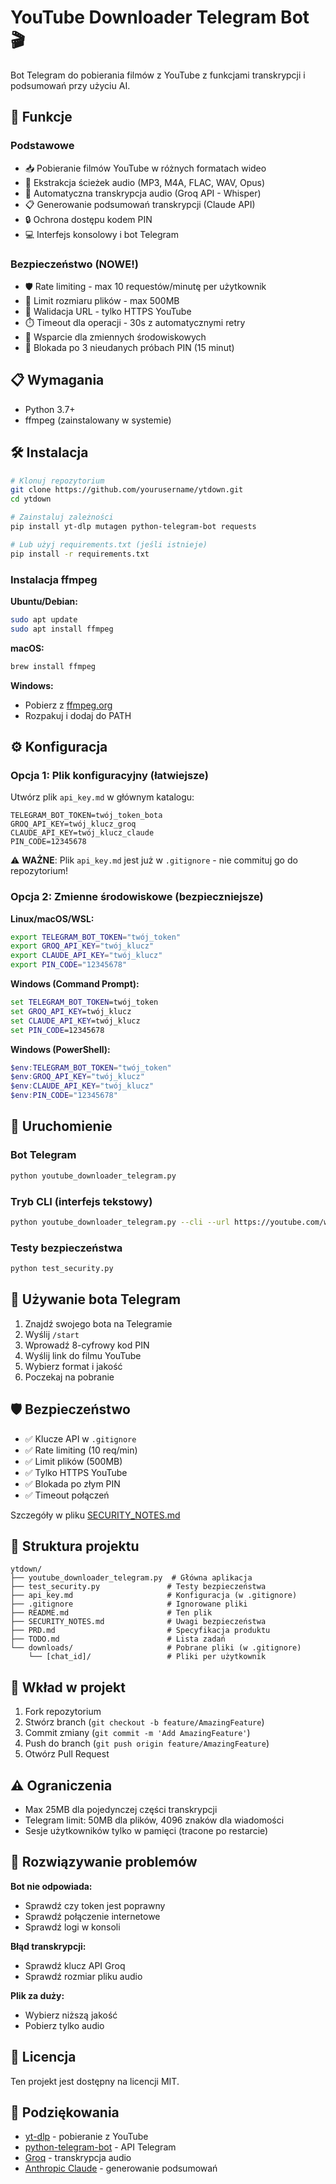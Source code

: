 # YouTube Downloader Telegram Bot 🎬

Bot Telegram do pobierania filmów z YouTube z funkcjami transkrypcji i podsumowań przy użyciu AI.

## 🚀 Funkcje

### Podstawowe
- 📥 Pobieranie filmów YouTube w różnych formatach wideo
- 🎵 Ekstrakcja ścieżek audio (MP3, M4A, FLAC, WAV, Opus)
- 📝 Automatyczna transkrypcja audio (Groq API - Whisper)
- 📋 Generowanie podsumowań transkrypcji (Claude API)
- 🔒 Ochrona dostępu kodem PIN
- 💻 Interfejs konsolowy i bot Telegram

### Bezpieczeństwo (NOWE!)
- 🛡️ Rate limiting - max 10 requestów/minutę per użytkownik
- 📏 Limit rozmiaru plików - max 500MB
- 🔗 Walidacja URL - tylko HTTPS YouTube
- ⏱️ Timeout dla operacji - 30s z automatycznymi retry
- 🔐 Wsparcie dla zmiennych środowiskowych
- 🚫 Blokada po 3 nieudanych próbach PIN (15 minut)

## 📋 Wymagania

- Python 3.7+
- ffmpeg (zainstalowany w systemie)

## 🛠️ Instalacja

```bash
# Klonuj repozytorium
git clone https://github.com/yourusername/ytdown.git
cd ytdown

# Zainstaluj zależności
pip install yt-dlp mutagen python-telegram-bot requests

# Lub użyj requirements.txt (jeśli istnieje)
pip install -r requirements.txt
```

### Instalacja ffmpeg

**Ubuntu/Debian:**
```bash
sudo apt update
sudo apt install ffmpeg
```

**macOS:**
```bash
brew install ffmpeg
```

**Windows:**
- Pobierz z [ffmpeg.org](https://ffmpeg.org/download.html)
- Rozpakuj i dodaj do PATH

## ⚙️ Konfiguracja

### Opcja 1: Plik konfiguracyjny (łatwiejsze)

Utwórz plik `api_key.md` w głównym katalogu:

```
TELEGRAM_BOT_TOKEN=twój_token_bota
GROQ_API_KEY=twój_klucz_groq
CLAUDE_API_KEY=twój_klucz_claude
PIN_CODE=12345678
```

⚠️ **WAŻNE**: Plik `api_key.md` jest już w `.gitignore` - nie commituj go do repozytorium!

### Opcja 2: Zmienne środowiskowe (bezpieczniejsze)

**Linux/macOS/WSL:**
```bash
export TELEGRAM_BOT_TOKEN="twój_token"
export GROQ_API_KEY="twój_klucz"
export CLAUDE_API_KEY="twój_klucz"
export PIN_CODE="12345678"
```

**Windows (Command Prompt):**
```cmd
set TELEGRAM_BOT_TOKEN=twój_token
set GROQ_API_KEY=twój_klucz
set CLAUDE_API_KEY=twój_klucz
set PIN_CODE=12345678
```

**Windows (PowerShell):**
```powershell
$env:TELEGRAM_BOT_TOKEN="twój_token"
$env:GROQ_API_KEY="twój_klucz"
$env:CLAUDE_API_KEY="twój_klucz"
$env:PIN_CODE="12345678"
```

## 🚀 Uruchomienie

### Bot Telegram
```bash
python youtube_downloader_telegram.py
```

### Tryb CLI (interfejs tekstowy)
```bash
python youtube_downloader_telegram.py --cli --url https://youtube.com/watch?v=...
```

### Testy bezpieczeństwa
```bash
python test_security.py
```

## 📱 Używanie bota Telegram

1. Znajdź swojego bota na Telegramie
2. Wyślij `/start`
3. Wprowadź 8-cyfrowy kod PIN
4. Wyślij link do filmu YouTube
5. Wybierz format i jakość
6. Poczekaj na pobranie

## 🛡️ Bezpieczeństwo

- ✅ Klucze API w `.gitignore`
- ✅ Rate limiting (10 req/min)
- ✅ Limit plików (500MB)
- ✅ Tylko HTTPS YouTube
- ✅ Blokada po złym PIN
- ✅ Timeout połączeń

Szczegóły w pliku [SECURITY_NOTES.md](SECURITY_NOTES.md)

## 📁 Struktura projektu

```
ytdown/
├── youtube_downloader_telegram.py  # Główna aplikacja
├── test_security.py               # Testy bezpieczeństwa
├── api_key.md                     # Konfiguracja (w .gitignore)
├── .gitignore                     # Ignorowane pliki
├── README.md                      # Ten plik
├── SECURITY_NOTES.md              # Uwagi bezpieczeństwa
├── PRD.md                         # Specyfikacja produktu
├── TODO.md                        # Lista zadań
└── downloads/                     # Pobrane pliki (w .gitignore)
    └── [chat_id]/                 # Pliki per użytkownik
```

## 🤝 Wkład w projekt

1. Fork repozytorium
2. Stwórz branch (`git checkout -b feature/AmazingFeature`)
3. Commit zmiany (`git commit -m 'Add AmazingFeature'`)
4. Push do branch (`git push origin feature/AmazingFeature`)
5. Otwórz Pull Request

## ⚠️ Ograniczenia

- Max 25MB dla pojedynczej części transkrypcji
- Telegram limit: 50MB dla plików, 4096 znaków dla wiadomości
- Sesje użytkowników tylko w pamięci (tracone po restarcie)

## 🐛 Rozwiązywanie problemów

**Bot nie odpowiada:**
- Sprawdź czy token jest poprawny
- Sprawdź połączenie internetowe
- Sprawdź logi w konsoli

**Błąd transkrypcji:**
- Sprawdź klucz API Groq
- Sprawdź rozmiar pliku audio

**Plik za duży:**
- Wybierz niższą jakość
- Pobierz tylko audio

## 📄 Licencja

Ten projekt jest dostępny na licencji MIT.

## 🙏 Podziękowania

- [yt-dlp](https://github.com/yt-dlp/yt-dlp) - pobieranie z YouTube
- [python-telegram-bot](https://github.com/python-telegram-bot/python-telegram-bot) - API Telegram
- [Groq](https://groq.com/) - transkrypcja audio
- [Anthropic Claude](https://www.anthropic.com/) - generowanie podsumowań
